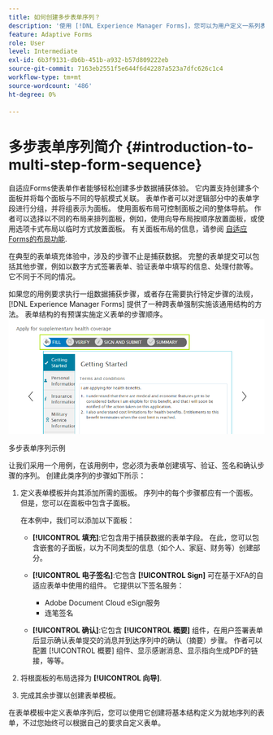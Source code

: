 ```yaml
---
title: 如何创建多步表单序列？
description: '使用 [!DNL Experience Manager Forms]，您可以为用户定义一系列表单面板以导航和填写自适应表单。 以用例方法为例，深入挖掘多步表单序列。 '
feature: Adaptive Forms
role: User
level: Intermediate
exl-id: 6b3f9131-db6b-451b-a932-b57d809222eb
source-git-commit: 7163eb2551f5e644f6d42287a523a7dfc626c1c4
workflow-type: tm+mt
source-wordcount: '486'
ht-degree: 0%

---
```


# 多步表单序列简介 {#introduction-to-multi-step-form-sequence}

自适应Forms使表单作者能够轻松创建多步数据捕获体验。 它内置支持创建多个面板并将每个面板与不同的导航模式关联。 表单作者可以对逻辑部分中的表单字段进行分组，并将组表示为面板。 使用面板布局可控制面板之间的整体导航。 作者可以选择以不同的布局来排列面板，例如，使用向导布局按顺序放置面板，或使用选项卡式布局以临时方式放置面板。 有关面板布局的信息，请参阅 [自适应Forms的布局功能](layout-capabilities-adaptive-forms.md).

在典型的表单填充体验中，涉及的步骤不止是捕获数据。 完整的表单提交可以包括其他步骤，例如以数字方式签署表单、验证表单中填写的信息、处理付款等。 它不同于不同的情况。

如果您的用例要求执行一组数据捕获步骤，或者存在需要执行特定步骤的法规， [!DNL Experience Manager Forms] 提供了一种跨表单强制实施该通用结构的方法。 表单结构的有预谋实施定义表单的步骤顺序。 ![多步表单序列示例](assets/formpipeline.png)

多步表单序列示例

让我们采用一个用例，在该用例中，您必须为表单创建填写、验证、签名和确认步骤的序列。 创建此类序列的步骤如下所示：

1. 定义表单模板并向其添加所需的面板。 序列中的每个步骤都应有一个面板。 但是，您可以在面板中包含子面板。

   在本例中，我们可以添加以下面板：

   * **[!UICONTROL 填充]**:它包含用于捕获数据的表单字段。 在此，您可以包含嵌套的子面板，以为不同类型的信息（如个人、家庭、财务等）创建部分。

   <!--* **[!UICONTROL Verify]**: It contains the **[!UICONTROL Verify]** component that can be used in an XFA-based Adaptive Form. It displays the information captured in the Fill panel in read-only mode for verification.-->


   * **[!UICONTROL 电子签名]**:它包含 **[!UICONTROL Sign]** 可在基于XFA的自适应表单中使用的组件。 它提供以下签名服务：

      * Adobe Document Cloud eSign服务
      * 连笔签名
   * **[!UICONTROL 确认]**:它包含 **[!UICONTROL 概要]** 组件，在用户签署表单后显示确认表单提交的消息并到达序列中的确认（摘要）步骤。 作者可以配置 [!UICONTROL 概要] 组件、显示感谢消息、显示指向生成PDF的链接，等等。



1. 将根面板的布局选择为 **[!UICONTROL 向导]**.
1. 完成其余步骤以创建表单模板。 <!-- For more information, see [Creating a custom Adaptive Form template](custom-adaptive-forms-templates.md). -->

在表单模板中定义表单序列后，您可以使用它创建将基本结构定义为就地序列的表单，不过您始终可以根据自己的要求自定义表单。
